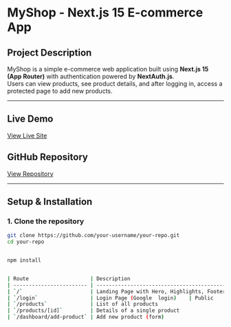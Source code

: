# MyShop - Next.js 15 E-commerce App

## Project Description
MyShop is a simple e-commerce web application built using **Next.js 15 (App Router)** with authentication powered by **NextAuth.js**.  
Users can view products, see product details, and after logging in, access a protected page to add new products.

---

## Live Demo
[View Live Site](hhttp://assaitment-10.vercel.app/)

## GitHub Repository
[View Repository](https://github.com/skrased2006/Scic_next_js_project)

---

## Setup & Installation

### 1. Clone the repository
```bash
git clone https://github.com/your-username/your-repo.git
cd your-repo


npm install


| Route                    | Description                                | Access    |
| ------------------------ | ------------------------------------------ | --------- |
| `/`                      | Landing Page with Hero, Highlights, Footer | Public    |
| `/login`                 | Login Page (Google  login)    | Public    |
| `/products`              | List of all products                       | Public    |
| `/products/[id]`         | Details of a single product                | Public    |
| `/dashboard/add-product` | Add new product (form)                     | Protected |
